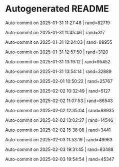 # Autogenerated README

Auto-commit on 2025-01-31 11:27:48 | rand=82719

Auto-commit on 2025-01-31 11:45:46 | rand=317

Auto-commit on 2025-01-31 12:24:03 | rand=89955

Auto-commit on 2025-01-31 12:57:50 | rand=3120

Auto-commit on 2025-01-31 13:19:12 | rand=95452

Auto-commit on 2025-01-31 13:54:14 | rand=32889

Auto-commit on 2025-02-01 10:50:22 | rand=25767

Auto-commit on 2025-02-02 10:32:49 | rand=5127

Auto-commit on 2025-02-02 11:07:53 | rand=86543

Auto-commit on 2025-02-02 12:35:04 | rand=88935

Auto-commit on 2025-02-02 13:02:27 | rand=14546

Auto-commit on 2025-02-02 15:38:08 | rand=3441

Auto-commit on 2025-02-03 11:53:19 | rand=49963

Auto-commit on 2025-02-03 19:31:45 | rand=83488

Auto-commit on 2025-02-03 19:54:54 | rand=45347
